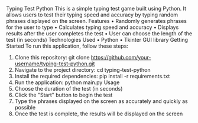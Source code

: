Typing Test Python
This is a simple typing test game built using Python. It allows users to test their typing speed and accuracy by typing random phrases displayed on the screen.
Features
•	Randomly generates phrases for the user to type
•	Calculates typing speed and accuracy
•	Displays results after the user completes the test
•	User can choose the length of the test (in seconds)
Technologies Used
•	Python
•	Tkinter GUI library
Getting Started
To run this application, follow these steps:
1.	Clone this repository: git clone https://github.com/your-username/typing-test-python.git
2.	Navigate to the project directory: cd typing-test-python
3.	Install the required dependencies: pip install -r requirements.txt
4.	Run the application: python main.py
Usage
1.	Choose the duration of the test (in seconds)
2.	Click the "Start" button to begin the test
3.	Type the phrases displayed on the screen as accurately and quickly as possible
4.	Once the test is complete, the results will be displayed on the screen


